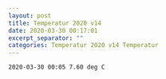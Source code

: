 ```yaml
---
layout: post
title: Temperatur 2020 v14
date: 2020-03-30 00:17:01
excerpt_separator: ""
categories: Temperatur 2020 v14 Temperatur
---
```

```
2020-03-30 00:05 7.60 deg C
```

